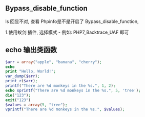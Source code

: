 
## Bypass_disable_function
ls 回显不对, 查看 Phpinfo是不是开启了 Bypass_disable_function, 

1.使用蚁剑 插件, 选择模式 - 例如: PHP7_Backtrace_UAF  即可

## echo 输出类函数

```php
$arr = array("apple", "banana", "cherry");
echo
print "Hello, World!";
var_dump($arr);
print_r($arr);
printf("There are %d monkeys in the %s.", 1, 2);
echo sprintf("There are %d monkeys in the %s.", 5, 'tree');
die("123");
exit("123")
$values = array(5, "tree");
vprintf("There are %d monkeys in the %s.", $values);
```